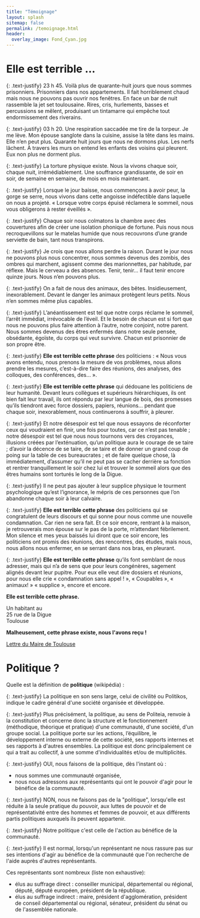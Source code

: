 ```yaml
---
title: "Témoignage"
layout: splash
sitemap: false
permalink: /temoignage.html
header:
  overlay_image: Fond_Cyan.jpg
---
```


# Elle est terrible ...

{: .text-justify}
23 h 45. Voilà plus de quarante-huit jours que nous sommes
prisonniers. Prisonniers dans nos appartements. Il fait
horriblement chaud mais nous ne pouvons pas ouvrir nos
fenêtres. En face un bar de nuit rassemble la jet set
toulousaine. Rires, cris, hurlements, basses et percussions se
mêlent, produisant un tintamarre qui empêche tout
endormissement des riverains.

{: .text-justify}
03 h 20. Une respiration saccadée me tire de la torpeur. Je me
lève. Mon épouse sanglote dans la cuisine, assise la tête dans
les mains. Elle n’en peut plus. Quarante huit jours que nous
ne dormons plus. Les nerfs lâchent. À travers les murs on
entend les enfants des voisins qui pleurent. Eux non plus ne
dorment plus.

{: .text-justify}
La torture physique existe. Nous la vivons chaque soir,
chaque nuit, irrémédiablement. Une souffrance grandissante,
de soir en soir, de semaine en semaine, de mois en mois
maintenant.

{: .text-justify}
Lorsque le jour baisse, nous commençons à avoir peur, la
gorge se serre, nous vivons dans cette angoisse indéfectible
dans laquelle on nous a projeté. « Lorsque votre corps épuisé
réclamera le sommeil, nous vous obligerons à rester
éveillés ».

{: .text-justify}
Chaque soir nous colmatons la chambre avec des couvertures
afin de créer une isolation phonique de fortune. Puis nous
nous recroquevillons sur le matelas humide que nous
recouvrons d’une grande serviette de bain, tant nous
transpirons.

{: .text-justify}
Je crois que nous allons perdre la raison. Durant le jour nous
ne pouvons plus nous concentrer, nous sommes devenus des
zombis, des ombres qui marchent, agissent comme des
marionnettes, par habitude, par réflexe. Mais le cerveau a des
absences. Tenir, tenir… il faut tenir encore quinze jours. Nous
n’en pouvons plus.

{: .text-justify}
On a fait de nous des animaux, des bêtes. Insidieusement,
inexorablement. Devant le danger les animaux protègent
leurs petits. Nous n’en sommes même plus capables.

{: .text-justify}
L’anéantissement est tel que notre corps réclame le sommeil,
l’arrêt immédiat, irrévocable de l’éveil. Et le besoin de chacun
est si fort que nous ne pouvons plus faire attention à l’autre,
notre conjoint, notre parent. Nous sommes devenus des êtres
enfermés dans notre seule pensée, obsédante, égoïste, du
corps qui veut survivre. Chacun est prisonnier de son propre
être.

{: .text-justify}
**Elle est terrible cette phrase** des politiciens : « Nous vous
avons entendu, nous prenons la mesure de vos problèmes,
nous allons prendre les mesures, c’est-à-dire faire des
réunions, des analyses, des colloques, des conférences,
des… ».

{: .text-justify}
**Elle est terrible cette phrase** qui dédouane les politiciens de
leur humanité. Devant leurs collègues et supérieurs
hiérarchiques, ils ont bien fait leur travail, ils ont répondu par
leur langue de bois, des promesses qu’ils tiendront avec force
dossiers, papiers, réunions… pendant que chaque soir,
inexorablement, nous continuerons à souffrir, à pleurer.

{: .text-justify}
Et notre désespoir est tel que nous essayons de réconforter
ceux qui voudraient en finir, une fois pour toutes, car ce n’est
pas tenable ; notre désespoir est tel que nous nous tournons
vers des croyances, illusions créées par l’exténuation, qu’un
politique aura le courage de se taire ; d’avoir la décence de se
taire, de se taire et de donner un grand coup de poing sur la
table de ces bureaucrates ; et de faire quelque chose, là
immédiatement, d’assumer qu’il ne peut pas se cacher
derrière sa fonction et rentrer tranquillement le soir chez lui
et trouver le sommeil alors que des êtres humains sont
torturés le long de la Digue.

{: .text-justify}
Il ne peut pas ajouter à leur supplice physique le tourment
psychologique qu’est l’ignorance, le mépris de ces personnes
que l’on abandonne chaque soir à leur calvaire.

{: .text-justify}
**Elle est terrible cette phrase** des politiciens qui se
congratulent de leurs discours et qui sonne pour nous comme
une nouvelle condamnation. Car rien ne sera fait. Et ce soir
encore, rentrant à la maison, je retrouverais mon épouse sur
le pas de la porte, m’attendant fébrilement. Mon silence et
mes yeux baissés lui diront que ce soir encore, les politiciens
ont promis des réunions, des rencontres, des études, mais
nous, nous allons nous enfermer, en se serrant dans nos bras,
en pleurant.

{: .text-justify}
**Elle est terrible cette phrase** qu’ils font semblant de nous
adresser, mais qui n’a de sens que pour leurs congénères,
sagement alignés devant leur pupitre. Pour eux elle veut dire
dossiers et réunions, pour nous elle crie « condamnation sans
appel ! », « Coupables », « animaux! » « supplice », encore et
encore.

**Elle est terrible cette phrase.**

Un habitant au   
25 rue de la Digue   
Toulouse

**Malheusement, cette phrase existe, nous l'avons reçu !**

[Lettre du Maire de Toulouse]({{site.url}}/assets/Lettre_Maire.pdf)

# Politique ?

Quelle est la définition de **politique** (wikipédia) :

{: .text-justify}
La politique en son sens large, celui de civilité ou Politikos, indique le cadre général d'une société organisée et développée.

{: .text-justify}
Plus précisément, la politique, au sens de Politeia, renvoie à la constitution et concerne donc la structure et le fonctionnement
(méthodique, théorique et pratique) d'une communauté, d'une société, d'un groupe social. La politique porte sur les actions, l’équilibre,
le développement interne ou externe de cette société, ses rapports internes et ses rapports à d'autres ensembles. La politique est donc
principalement ce qui a trait au collectif, à une somme d'individualités et/ou de multiplicités.

{: .text-justify}
OUI, nous faisons de la politique, dès l'instant où :

- nous sommes une communauté organisée,
- nous nous adressons aux représentants qui ont le pouvoir d'agir pour le bénéfice de la communauté.

{: .text-justify}
NON, nous ne faisons pas de la "politique", lorsqu'elle est réduite à la seule pratique du pouvoir, aux luttes de pouvoir et de
représentativité entre des hommes et femmes de pouvoir, et aux différents partis politiques auxquels ils peuvent appartenir.

{: .text-justify}
Notre politique c'est celle de l'action au bénéfice de la communauté.

{: .text-justify}
Il est normal, lorsqu'un représentant ne nous rassure pas sur ses intentions d'agir au bénéfice de la communauté que l'on recherche
de l'aide auprès d'autres représentants.

Ces représentants sont nombreux (liste non exhaustive):

- élus au suffrage direct : conseiller municipal, départemental ou régional, député, député européen, président de la république.
- élus au suffrage indirect : maire, président d'agglomération, président de conseil départemental ou régional, sénateur, président
du sénat ou de l'assemblée nationale.
